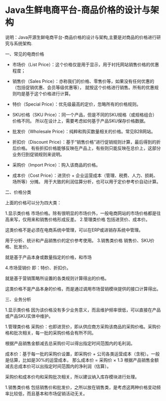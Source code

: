 # Java生鲜电商平台-商品价格的设计与架构

说明：Java开源生鲜电商平台-商品价格的设计与架构,主要是对商品的价格进行研究与系统架构.

一、常见的电商价格

* 市场价（List Price）：这个价格仅是用于显示，用于衬托网站销售价格的优惠程度；
* 销售价（Sales Price）：亦称我们的价格、零售价等，如果没有任何优惠的（包括促销优惠、会员等级优惠等），
就按这个价格进行销售。所有的优惠规则均是基于这个价格进行计算。

* 特价（Special Price）：优先级最高的定价，忽略所有的价格规则。
* SKU价格（SKU Price）：同一个产品，但是不同的SKU规格（或规格组合）价格不同。
所以在设计上，需要考虑如何基于产品SKU保存价格数据。

* 批发价（Wholesale Price）：纯粹和购买数量相关的价格。常见B2B网站。
* 折扣价（Discount Price）：基于“销售价格”进行促销规则计算，最后得到的折后价格。
有些折扣价格能够反映在产品上，有些则只能反映在总价上，这部分业务归到促销规则来说明。

* 采购价（Import Price）：购入该商品的价格。
* 成本价（Cost Price）：进货价 + 企业运营成本（管理、税费、人力、损耗、场所等）分摊。
用于大致的利润估算分析，也可以用于定价参考价自动计算。

二、价格分类

上面的价格可以分为四大类：

1.显示类价格
市场价格。除有很明显的市场价外，一般电商网站的市场价格都是往高来写，仅用来和销售价格形成反差。
2.管理类价格
包括进货价、成本价。

这类价格不是必须在电商系统中管理，可以在ERP或进销存系统中管理。

用于分析、统计和产品销售价的定价参考使用。
3.销售类价格
销售价、SKU价格、批发价。

就是基于产品本身或数量指定的价格，和市场

4.市场营销价
即：特价、折扣价。

就是基于营销策略所设置的各类规则计算得出的价格。

这类价格不是产品本身的价格，而是通过调用市场营销模块提供的接口计算得出。


三、业务分析

1.显示类价格
因为该价格没有多少业务意义，而且维护频率很低，可以直接在产品或产品SKU实体中维护。

1.管理类价格
采购价：也即进货价，即从供应商方采购该商品的采购价格。采购价格和批次相关，每一批的采购价格会有所不同。

根据产品销售金额减去总采购价可以得出指定时间范围内的毛利润。

成本价：基于每一批的采购价设置，即采购价 + 公司各类运营成本（含税）。一般是估算，比如是30%的运营成本，
那么成本价 = 采购价 × 1.3
根据产品销售金额减去总成本价可以出指定时间范围内的净利润（估算）。

采购价和成本价均和采购批次相关，所以建议纳入库存模块进行处理。

1.销售类价格
包括销售价和批发价，之所以放在销售类，是考虑这两种价格变动频率比较低，而且基本和市场促销活动无关。
